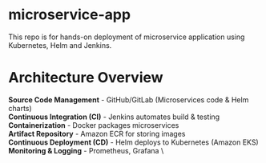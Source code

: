 # microservice-app
This repo is for hands-on deployment of microservice application using Kubernetes, Helm and Jenkins.

# Architecture Overview
**Source Code Management** - GitHub/GitLab (Microservices code & Helm charts) \
**Continuous Integration (CI)** - Jenkins automates build & testing \
**Containerization** - Docker packages microservices \
**Artifact Repository** - Amazon ECR for storing images \
**Continuous Deployment (CD)** - Helm deploys to Kubernetes (Amazon EKS) \
**Monitoring & Logging** - Prometheus, Grafana \
